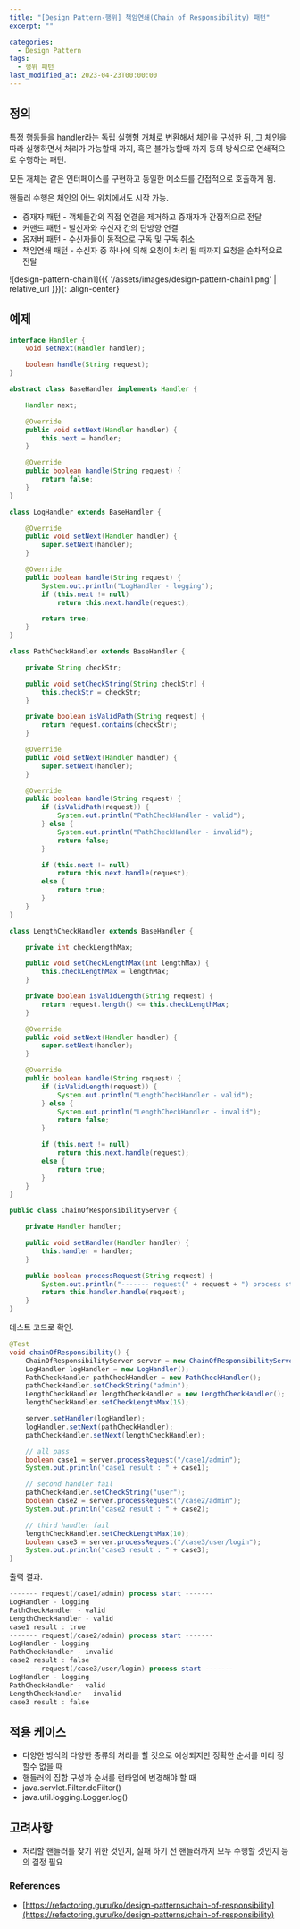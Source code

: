 ```yaml
---
title: "[Design Pattern-행위] 책임연쇄(Chain of Responsibility) 패턴"
excerpt: ""

categories:
  - Design Pattern
tags:
  - 행위 패턴
last_modified_at: 2023-04-23T00:00:00
---
```



## 정의

특정 행동들을 handler라는 독립 실행형 개체로 변환해서 체인을 구성한 뒤, 그 체인을 따라 실행하면서 처리가 가능할때 까지, 혹은 불가능할때 까지 등의 방식으로 연쇄적으로 수행하는 패턴.

모든 개체는 같은 인터페이스를 구현하고 동일한 메소드를 간접적으로 호출하게 됨.

핸들러 수행은 체인의 어느 위치에서도 시작 가능.

- 중재자 패턴 - 객체들간의 직접 연결을 제거하고 중재자가 간접적으로 전달
- 커맨드 패턴 - 발신자와 수신자 간의 단방향 연결
- 옵저버 패턴 - 수신자들이 동적으로 구독 및 구독 취소
- 책임연쇄 패턴 - 수신자 중 하나에 의해 요청이 처리 될 때까지 요청을 순차적으로 전달

![design-pattern-chain1]({{ '/assets/images/design-pattern-chain1.png' | relative_url }}){: .align-center}

## 예제

```java
interface Handler {
    void setNext(Handler handler);

    boolean handle(String request);
}

abstract class BaseHandler implements Handler {

    Handler next;

    @Override
    public void setNext(Handler handler) {
        this.next = handler;
    }

    @Override
    public boolean handle(String request) {
        return false;
    }
}

class LogHandler extends BaseHandler {

    @Override
    public void setNext(Handler handler) {
        super.setNext(handler);
    }

    @Override
    public boolean handle(String request) {
        System.out.println("LogHandler - logging");
        if (this.next != null)
            return this.next.handle(request);

        return true;
    }
}

class PathCheckHandler extends BaseHandler {

    private String checkStr;

    public void setCheckString(String checkStr) {
        this.checkStr = checkStr;
    }

    private boolean isValidPath(String request) {
        return request.contains(checkStr);
    }

    @Override
    public void setNext(Handler handler) {
        super.setNext(handler);
    }

    @Override
    public boolean handle(String request) {
        if (isValidPath(request)) {
            System.out.println("PathCheckHandler - valid");
        } else {
            System.out.println("PathCheckHandler - invalid");
            return false;
        }

        if (this.next != null)
            return this.next.handle(request);
        else {
            return true;
        }
    }
}

class LengthCheckHandler extends BaseHandler {

    private int checkLengthMax;

    public void setCheckLengthMax(int lengthMax) {
        this.checkLengthMax = lengthMax;
    }

    private boolean isValidLength(String request) {
        return request.length() <= this.checkLengthMax;
    }

    @Override
    public void setNext(Handler handler) {
        super.setNext(handler);
    }

    @Override
    public boolean handle(String request) {
        if (isValidLength(request)) {
            System.out.println("LengthCheckHandler - valid");
        } else {
            System.out.println("LengthCheckHandler - invalid");
            return false;
        }

        if (this.next != null)
            return this.next.handle(request);
        else {
            return true;
        }
    }
}

public class ChainOfResponsibilityServer {

    private Handler handler;

    public void setHandler(Handler handler) {
        this.handler = handler;
    }

    public boolean processRequest(String request) {
        System.out.println("------- request(" + request + ") process start -------");
        return this.handler.handle(request);
    }
}
```

테스트 코드로 확인.

```java
@Test
void chainOfResponsibility() {
    ChainOfResponsibilityServer server = new ChainOfResponsibilityServer();
    LogHandler logHandler = new LogHandler();
    PathCheckHandler pathCheckHandler = new PathCheckHandler();
    pathCheckHandler.setCheckString("admin");
    LengthCheckHandler lengthCheckHandler = new LengthCheckHandler();
    lengthCheckHandler.setCheckLengthMax(15);

    server.setHandler(logHandler);
    logHandler.setNext(pathCheckHandler);
    pathCheckHandler.setNext(lengthCheckHandler);

    // all pass
    boolean case1 = server.processRequest("/case1/admin");
    System.out.println("case1 result : " + case1);

    // second handler fail
    pathCheckHandler.setCheckString("user");
    boolean case2 = server.processRequest("/case2/admin");
    System.out.println("case2 result : " + case2);

    // third handler fail
    lengthCheckHandler.setCheckLengthMax(10);
    boolean case3 = server.processRequest("/case3/user/login");
    System.out.println("case3 result : " + case3);
}
```

출력 결과.

```powershell
------- request(/case1/admin) process start -------
LogHandler - logging
PathCheckHandler - valid
LengthCheckHandler - valid
case1 result : true
------- request(/case2/admin) process start -------
LogHandler - logging
PathCheckHandler - invalid
case2 result : false
------- request(/case3/user/login) process start -------
LogHandler - logging
PathCheckHandler - valid
LengthCheckHandler - invalid
case3 result : false
```

## 적용 케이스

- 다양한 방식의 다양한 종류의 처리를 할 것으로 예상되지만 정확한 순서를 미리 정할수 없을 때
- 핸들러의 집합 구성과 순서를 런타임에 변경해야 할 때
- java.servlet.Filter.doFilter()
- java.util.logging.Logger.log()

## 고려사항

- 처리할 핸들러를 찾기 위한 것인지, 실패 하기 전 핸들러까지 모두 수행할 것인지 등의 결정 필요

### References

- [https://refactoring.guru/ko/design-patterns/chain-of-responsibility](https://refactoring.guru/ko/design-patterns/chain-of-responsibility)